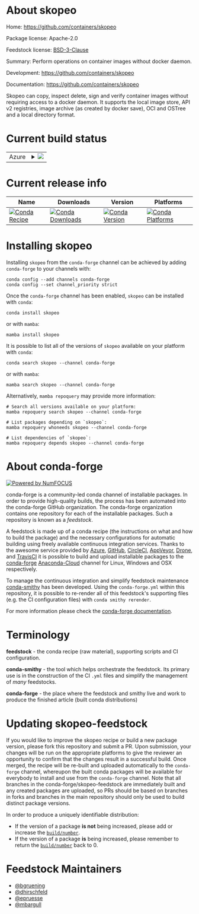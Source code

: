 About skopeo
============

Home: https://github.com/containers/skopeo

Package license: Apache-2.0

Feedstock license: [BSD-3-Clause](https://github.com/conda-forge/skopeo-feedstock/blob/main/LICENSE.txt)

Summary: Perform operations on container images without docker daemon.

Development: https://github.com/containers/skopeo

Documentation: https://github.com/containers/skopeo

Skopeo can copy, inspect delete, sign and verify container images
without requiring access to a docker daemon. It supports the local
image store, API v2 registries, image archive (as created by
docker save), OCI and OSTree and a local directory format.


Current build status
====================


<table>
    
  <tr>
    <td>Azure</td>
    <td>
      <details>
        <summary>
          <a href="https://dev.azure.com/conda-forge/feedstock-builds/_build/latest?definitionId=6608&branchName=main">
            <img src="https://dev.azure.com/conda-forge/feedstock-builds/_apis/build/status/skopeo-feedstock?branchName=main">
          </a>
        </summary>
        <table>
          <thead><tr><th>Variant</th><th>Status</th></tr></thead>
          <tbody><tr>
              <td>linux_64</td>
              <td>
                <a href="https://dev.azure.com/conda-forge/feedstock-builds/_build/latest?definitionId=6608&branchName=main">
                  <img src="https://dev.azure.com/conda-forge/feedstock-builds/_apis/build/status/skopeo-feedstock?branchName=main&jobName=linux&configuration=linux_64_" alt="variant">
                </a>
              </td>
            </tr><tr>
              <td>osx_64</td>
              <td>
                <a href="https://dev.azure.com/conda-forge/feedstock-builds/_build/latest?definitionId=6608&branchName=main">
                  <img src="https://dev.azure.com/conda-forge/feedstock-builds/_apis/build/status/skopeo-feedstock?branchName=main&jobName=osx&configuration=osx_64_" alt="variant">
                </a>
              </td>
            </tr><tr>
              <td>osx_arm64</td>
              <td>
                <a href="https://dev.azure.com/conda-forge/feedstock-builds/_build/latest?definitionId=6608&branchName=main">
                  <img src="https://dev.azure.com/conda-forge/feedstock-builds/_apis/build/status/skopeo-feedstock?branchName=main&jobName=osx&configuration=osx_arm64_" alt="variant">
                </a>
              </td>
            </tr>
          </tbody>
        </table>
      </details>
    </td>
  </tr>
</table>

Current release info
====================

| Name | Downloads | Version | Platforms |
| --- | --- | --- | --- |
| [![Conda Recipe](https://img.shields.io/badge/recipe-skopeo-green.svg)](https://anaconda.org/conda-forge/skopeo) | [![Conda Downloads](https://img.shields.io/conda/dn/conda-forge/skopeo.svg)](https://anaconda.org/conda-forge/skopeo) | [![Conda Version](https://img.shields.io/conda/vn/conda-forge/skopeo.svg)](https://anaconda.org/conda-forge/skopeo) | [![Conda Platforms](https://img.shields.io/conda/pn/conda-forge/skopeo.svg)](https://anaconda.org/conda-forge/skopeo) |

Installing skopeo
=================

Installing `skopeo` from the `conda-forge` channel can be achieved by adding `conda-forge` to your channels with:

```
conda config --add channels conda-forge
conda config --set channel_priority strict
```

Once the `conda-forge` channel has been enabled, `skopeo` can be installed with `conda`:

```
conda install skopeo
```

or with `mamba`:

```
mamba install skopeo
```

It is possible to list all of the versions of `skopeo` available on your platform with `conda`:

```
conda search skopeo --channel conda-forge
```

or with `mamba`:

```
mamba search skopeo --channel conda-forge
```

Alternatively, `mamba repoquery` may provide more information:

```
# Search all versions available on your platform:
mamba repoquery search skopeo --channel conda-forge

# List packages depending on `skopeo`:
mamba repoquery whoneeds skopeo --channel conda-forge

# List dependencies of `skopeo`:
mamba repoquery depends skopeo --channel conda-forge
```


About conda-forge
=================

[![Powered by
NumFOCUS](https://img.shields.io/badge/powered%20by-NumFOCUS-orange.svg?style=flat&colorA=E1523D&colorB=007D8A)](https://numfocus.org)

conda-forge is a community-led conda channel of installable packages.
In order to provide high-quality builds, the process has been automated into the
conda-forge GitHub organization. The conda-forge organization contains one repository
for each of the installable packages. Such a repository is known as a *feedstock*.

A feedstock is made up of a conda recipe (the instructions on what and how to build
the package) and the necessary configurations for automatic building using freely
available continuous integration services. Thanks to the awesome service provided by
[Azure](https://azure.microsoft.com/en-us/services/devops/), [GitHub](https://github.com/),
[CircleCI](https://circleci.com/), [AppVeyor](https://www.appveyor.com/),
[Drone](https://cloud.drone.io/welcome), and [TravisCI](https://travis-ci.com/)
it is possible to build and upload installable packages to the
[conda-forge](https://anaconda.org/conda-forge) [Anaconda-Cloud](https://anaconda.org/)
channel for Linux, Windows and OSX respectively.

To manage the continuous integration and simplify feedstock maintenance
[conda-smithy](https://github.com/conda-forge/conda-smithy) has been developed.
Using the ``conda-forge.yml`` within this repository, it is possible to re-render all of
this feedstock's supporting files (e.g. the CI configuration files) with ``conda smithy rerender``.

For more information please check the [conda-forge documentation](https://conda-forge.org/docs/).

Terminology
===========

**feedstock** - the conda recipe (raw material), supporting scripts and CI configuration.

**conda-smithy** - the tool which helps orchestrate the feedstock.
                   Its primary use is in the construction of the CI ``.yml`` files
                   and simplify the management of *many* feedstocks.

**conda-forge** - the place where the feedstock and smithy live and work to
                  produce the finished article (built conda distributions)


Updating skopeo-feedstock
=========================

If you would like to improve the skopeo recipe or build a new
package version, please fork this repository and submit a PR. Upon submission,
your changes will be run on the appropriate platforms to give the reviewer an
opportunity to confirm that the changes result in a successful build. Once
merged, the recipe will be re-built and uploaded automatically to the
`conda-forge` channel, whereupon the built conda packages will be available for
everybody to install and use from the `conda-forge` channel.
Note that all branches in the conda-forge/skopeo-feedstock are
immediately built and any created packages are uploaded, so PRs should be based
on branches in forks and branches in the main repository should only be used to
build distinct package versions.

In order to produce a uniquely identifiable distribution:
 * If the version of a package **is not** being increased, please add or increase
   the [``build/number``](https://docs.conda.io/projects/conda-build/en/latest/resources/define-metadata.html#build-number-and-string).
 * If the version of a package **is** being increased, please remember to return
   the [``build/number``](https://docs.conda.io/projects/conda-build/en/latest/resources/define-metadata.html#build-number-and-string)
   back to 0.

Feedstock Maintainers
=====================

* [@bgruening](https://github.com/bgruening/)
* [@dhirschfeld](https://github.com/dhirschfeld/)
* [@epruesse](https://github.com/epruesse/)
* [@mbargull](https://github.com/mbargull/)

